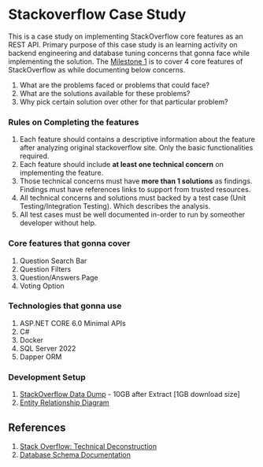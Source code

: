 # Stackoverflow Case Study

This is a case study on implementing StackOverflow core features as an REST API. Primary purpose of this case study is an learning activity on backend engineering and database tuning concerns that gonna face while implementing the solution. The [Milestone 1](https://github.com/DHJayasinghe/stackoverflow-casestudy/milestone/1) is to cover 4 core features of StackOverflow as while documenting below concerns.

1. What are the problems faced or problems that could face?
2. What are the solutions available for these problems?
3. Why pick certain solution over other for that particular problem?

### Rules on Completing the features
1. Each feature should contains a descriptive information about the feature after analyzing original stackoverflow site. Only the basic functionalities required.
1. Each feature should include **at least one technical concern** on implementing the feature.
2. Those technical concerns must have **more than 1 solutions** as findings. Findings must have references links to support from trusted resources. 
3. All technical concerns and solutions must backed by a test case (Unit Testing/Integration Testing). Which describes the analysis.
4. All test cases must be well documented in-order to run by someother developer without help.

### Core features that gonna cover

1. Question Search Bar
2. Question Filters
3. Question/Answers Page
4. Voting Option

### Technologies that gonna use

1. ASP.NET CORE 6.0 Minimal APIs
2. C#
3. Docker
4. SQL Server 2022
5. Dapper ORM

### Development Setup
1. [StackOverflow Data Dump](https://downloads.brentozar.com/StackOverflow2010.7z) - 10GB after Extract [1GB download size]
2. [Entity Relationship Diagram](https://drive.google.com/file/d/1M9nOuATSkyHgoMXHfQPUiavpDnoHQnQp/view?usp=sharing) 


## References
1. [Stack Overflow: Technical Deconstruction](https://nickcraver.com/blog/2016/02/03/stack-overflow-a-technical-deconstruction)
2. [Database Schema Documentation](https://meta.stackexchange.com/questions/2677/database-schema-documentation-for-the-public-data-dump-and-sede)
